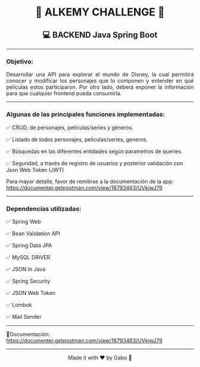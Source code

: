 <h1 align="center">🚀 ALKEMY CHALLENGE 🚀</h1>
<h2 align="center">💻 BACKEND Java Spring Boot</h2>
<hr>
<h3>Objetivo:</h3>
<p align="justify">Desarrollar una API para explorar el mundo de Disney, la cual permitirá conocer y modificar los
personajes que lo componen y entender en qué películas estos participaron. Por otro lado, deberá
exponer la información para que cualquier frontend pueda consumirla.</p>
<hr>
<h3>Algunas de las principales funciones implementadas:</h3>
<p>✅ CRUD, de personajes, películas/series y géneros.</p>
<p>✅ Listado de todos personajes, peliculas/series, generos.</p>
<p>✅ Búsquedas en las diferentes entidades según parametros de queries.</p>
<p>✅ Seguridad, a través de registro de usuarios y posterior validación con Json Web Token (JWT)</p>
<p>Para mayor detalle, favor de remitirse a la documentación de la app: <a href="https://documenter.getpostman.com/view/18793463/UVkjwJ79">https://documenter.getpostman.com/view/18793463/UVkjwJ79</a></p>
<hr>
<h3>Dependencias utilizadas:</h3>
<p>✅ Spring Web</p>
<p>✅ Bean Validation API</p>
<p>✅ Spring Data JPA</p>
<p>✅ MySQL DRIVER</p>
<p>✅ JSON In Java</p>
<p>✅ Spring Security</p>
<p>✅ JSON Web Token</p>
<p>✅ Lombok</p>
<p>✅ Mail Sender</p>
<hr>
📃Documentación: <a href="https://documenter.getpostman.com/view/18793463/UVkjwJ79">https://documenter.getpostman.com/view/18793463/UVkjwJ79</a>
<hr>
<p align="center">Made it with ♥ by Gabo 🐰</p>
